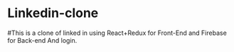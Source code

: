# Linkedin-clone
#This is a clone of linked in using React+Redux for Front-End and Firebase for Back-end And login. 
